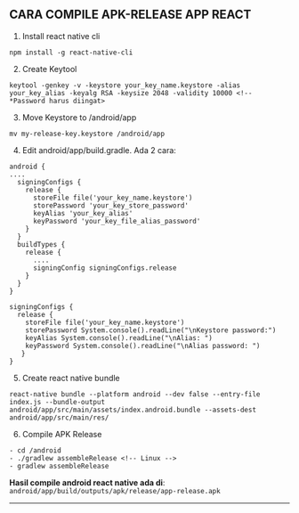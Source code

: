 ## CARA COMPILE APK-RELEASE APP REACT ## 

1. Install react native cli 
```
npm install -g react-native-cli
```
2. Create Keytool
```
keytool -genkey -v -keystore your_key_name.keystore -alias your_key_alias -keyalg RSA -keysize 2048 -validity 10000 <!-- *Password harus diingat>
```
3. Move Keystore to /android/app
```
mv my-release-key.keystore /android/app
```
4. Edit android/app/build.gradle. Ada 2 cara:

<!-- UNSECURED WAY -->
```
android {
....
  signingConfigs {
    release {
      storeFile file('your_key_name.keystore')
      storePassword 'your_key_store_password'
      keyAlias 'your_key_alias'
      keyPassword 'your_key_file_alias_password'
    }
  }
  buildTypes {
    release {
      ....
      signingConfig signingConfigs.release
    }
  }
}
```

<!-- PASSWORD WILL PROMPT (more secure) -->
```
signingConfigs {
  release {
    storeFile file('your_key_name.keystore')
    storePassword System.console().readLine("\nKeystore password:")
    keyAlias System.console().readLine("\nAlias: ")
    keyPassword System.console().readLine("\nAlias password: ")
   }
}
```

5. Create react native bundle
```
react-native bundle --platform android --dev false --entry-file index.js --bundle-output android/app/src/main/assets/index.android.bundle --assets-dest android/app/src/main/res/
```
6. Compile APK Release
```
- cd /android
- ./gradlew assembleRelease <!-- Linux -->
- gradlew assembleRelease
```
**Hasil compile android react native ada di**:  `android/app/build/outputs/apk/release/app-release.apk`

---
